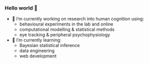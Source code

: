 ### Hello world 👋

<!--
**BmBaczkowski/BmBaczkowski** is a ✨ _special_ ✨ repository because its `README.md` (this file) appears on your GitHub profile.

Here are some ideas to get you started:

- 👯 I’m looking to collaborate on ...
- 🤔 I’m looking for help with ...
- 💬 Ask me about ...
- 📫 Send me an email. 
- 😄 Pronouns: ...
- ⚡ Fun fact: ...
-->

- 🔭 I’m currently working on research into human cognition using:
  - behavioural experiments in the lab and online
  - computational modelling & statistical methods
  - eye tracking & peripheral psychophysiology
- 🌱 I’m currently learning:
  - Bayesian statistical inference
  - data engineering 
  - web development

